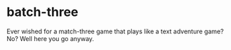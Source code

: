 # batch-three
Ever wished for a match-three game that plays like a text adventure game? No? Well here you go anyway.
